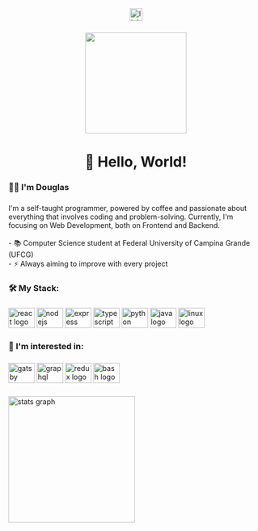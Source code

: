 <div align="center">
  <a href="https://www.linkedin.com/in/douglas-domingos/" target="_blank">
    <img src="https://img.shields.io/static/v1?message=LinkedIn&logo=linkedin&label=&color=0077B5&logoColor=white&labelColor=&style=for-the-badge" height="25" alt="linkedin logo"  />
  </a>
</div>

###

<div align="center">
  <img height="200" src="https://media.giphy.com/media/ZVik7pBtu9dNS/giphy.gif"  />
</div>

###

<h1 align="center">👋 Hello, World!</h1>

###

<h3 align="left">👩‍💻  I'm Douglas</h3>

###

<p align="left">I'm a self-taught programmer, powered by coffee and passionate about everything that involves coding and problem-solving.
Currently, I'm focusing on Web Development, both on Frontend and Backend.<br>
<br>- 📚 Computer Science student at Federal University of Campina Grande (UFCG)
<br>- ⚡ Always aiming to improve with every project<p>

###

<h3 align="left">🛠 My Stack:</h3>

###

<div align="left">
  <img src="https://cdn.jsdelivr.net/gh/devicons/devicon/icons/react/react-original.svg" height="40" width="52" alt="react logo"  />
  <img src="https://cdn.jsdelivr.net/gh/devicons/devicon/icons/nodejs/nodejs-original.svg" height="40" width="52" alt="nodejs logo"  />
  <img src="https://cdn.jsdelivr.net/gh/devicons/devicon/icons/express/express-original.svg" height="40" width="52" alt="express logo"  />
  <img src="https://cdn.jsdelivr.net/gh/devicons/devicon/icons/typescript/typescript-original.svg" height="40" width="52" alt="typescript logo"  />
  <img src="https://cdn.jsdelivr.net/gh/devicons/devicon/icons/python/python-original.svg" height="40" width="52" alt="python logo"  />
  <img src="https://cdn.jsdelivr.net/gh/devicons/devicon/icons/java/java-original.svg" height="40" width="52" alt="java logo"  />
  <img src="https://cdn.jsdelivr.net/gh/devicons/devicon/icons/linux/linux-original.svg" height="40" width="52" alt="linux logo"  />
</div>

###

<h3 align="left">📌 I'm interested in:</h3>

###

<div align="left">
  <img src="https://cdn.jsdelivr.net/gh/devicons/devicon/icons/gatsby/gatsby-plain.svg" height="40" width="52" alt="gatsby logo"  />
  <img src="https://cdn.jsdelivr.net/gh/devicons/devicon/icons/graphql/graphql-plain.svg" height="40" width="52" alt="graphql logo"  />
  <img src="https://cdn.jsdelivr.net/gh/devicons/devicon/icons/redux/redux-original.svg" height="40" width="52" alt="redux logo"  />
  <img src="https://cdn.jsdelivr.net/gh/devicons/devicon/icons/bash/bash-original.svg" height="40" width="52" alt="bash logo"  />
</div>

###

<div align="left">
  <img src="https://github-readme-stats.vercel.app/api?username=dougdomingos&hide_title=false&hide_rank=false&show_icons=true&include_all_commits=true&count_private=true&disable_animations=false&theme=dracula&locale=en&hide_border=true&order=1" height="250" alt="stats graph"  />
</div>

###

